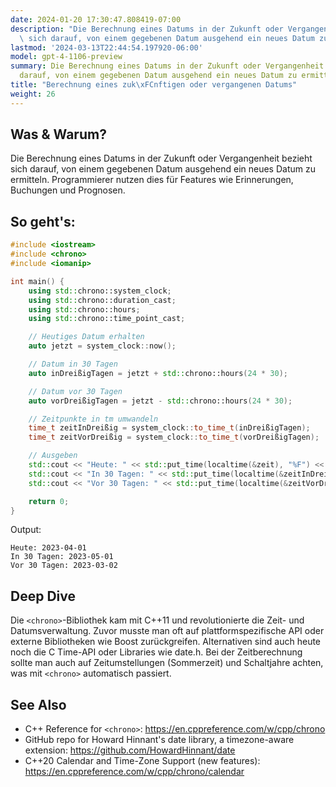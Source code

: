 ```yaml
---
date: 2024-01-20 17:30:47.808419-07:00
description: "Die Berechnung eines Datums in der Zukunft oder Vergangenheit bezieht\
  \ sich darauf, von einem gegebenen Datum ausgehend ein neues Datum zu ermitteln.\u2026"
lastmod: '2024-03-13T22:44:54.197920-06:00'
model: gpt-4-1106-preview
summary: Die Berechnung eines Datums in der Zukunft oder Vergangenheit bezieht sich
  darauf, von einem gegebenen Datum ausgehend ein neues Datum zu ermitteln.
title: "Berechnung eines zuk\xFCnftigen oder vergangenen Datums"
weight: 26
---
```


## Was & Warum?
Die Berechnung eines Datums in der Zukunft oder Vergangenheit bezieht sich darauf, von einem gegebenen Datum ausgehend ein neues Datum zu ermitteln. Programmierer nutzen dies für Features wie Erinnerungen, Buchungen und Prognosen.

## So geht's:
```C++
#include <iostream>
#include <chrono>
#include <iomanip>

int main() {
    using std::chrono::system_clock;
    using std::chrono::duration_cast;
    using std::chrono::hours;
    using std::chrono::time_point_cast;

    // Heutiges Datum erhalten
    auto jetzt = system_clock::now();

    // Datum in 30 Tagen
    auto inDreißigTagen = jetzt + std::chrono::hours(24 * 30);

    // Datum vor 30 Tagen
    auto vorDreißigTagen = jetzt - std::chrono::hours(24 * 30);

    // Zeitpunkte in tm umwandeln
    time_t zeitInDreißig = system_clock::to_time_t(inDreißigTagen);
    time_t zeitVorDreißig = system_clock::to_time_t(vorDreißigTagen);

    // Ausgeben
    std::cout << "Heute: " << std::put_time(localtime(&zeit), "%F") << '\n';
    std::cout << "In 30 Tagen: " << std::put_time(localtime(&zeitInDreißig), "%F") << '\n';
    std::cout << "Vor 30 Tagen: " << std::put_time(localtime(&zeitVorDreißig), "%F") << '\n';

    return 0;
}
```
Output:
```
Heute: 2023-04-01
In 30 Tagen: 2023-05-01
Vor 30 Tagen: 2023-03-02
```

## Deep Dive
Die `<chrono>`-Bibliothek kam mit C++11 und revolutionierte die Zeit- und Datumsverwaltung. Zuvor musste man oft auf plattformspezifische API oder externe Bibliotheken wie Boost zurückgreifen. Alternativen sind auch heute noch die C Time-API oder Libraries wie date.h. Bei der Zeitberechnung sollte man auch auf Zeitumstellungen (Sommerzeit) und Schaltjahre achten, was mit `<chrono>` automatisch passiert.

## See Also
- C++ Reference for `<chrono>`: https://en.cppreference.com/w/cpp/chrono
- GitHub repo for Howard Hinnant's date library, a timezone-aware extension: https://github.com/HowardHinnant/date
- C++20 Calendar and Time-Zone Support (new features): https://en.cppreference.com/w/cpp/chrono/calendar
